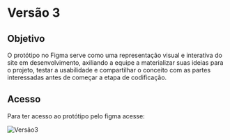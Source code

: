 # **Versão 3**

## **Objetivo**

O protótipo no Figma serve como uma representação visual e interativa do site em desenvolvimento, axiliando a equipe a materializar suas ideias para o projeto, testar a usabilidade e compartilhar o conceito com as partes interessadas antes de começar a etapa de codificação. 

## **Acesso**

Para ter acesso ao protótipo pelo figma acesse:

![Versão3](https://www.figma.com/file/XuhjCm6zSYY6wvC8y18UVS/Mapa-da-Viol%C3%AAncia-(vers%C3%A3o-3)?type=design&node-id=0%3A1&mode=design&t=dCjZqRljCPVcKWEH-1)